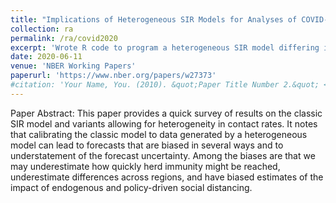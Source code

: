 ```yaml
---
title: "Implications of Heterogeneous SIR Models for Analyses of COVID-19"
collection: ra
permalink: /ra/covid2020
excerpt: 'Wrote R code to program a heterogeneous SIR model differing in their "activity" levels. Model versions include uniform matching and homophilic matching behaviors. Also produced relevant graphs with ggplot2. Developed "Testing Pods" algorithm simulating the effectiveness of testing procedures with a realistic model of disease progression. The program is written in R and simulates in continuous time the evolution of a disease outbreak that starts with a single infected individual, keeping track of an ever increasing population of affected individuals that that has N members. src="/images/34-1.png">'
date: 2020-06-11
venue: 'NBER Working Papers'
paperurl: 'https://www.nber.org/papers/w27373'
#citation: 'Your Name, You. (2010). &quot;Paper Title Number 2.&quot; <i>Journal 1</i>. 1(2).'
---
```

Paper Abstract: This paper provides a quick survey of results on the classic SIR model and variants allowing for heterogeneity in contact rates. It notes that calibrating the classic model to data generated by a heterogeneous model can lead to forecasts that are biased in several ways and to understatement of the forecast uncertainty. Among the biases are that we may underestimate how quickly herd immunity might be reached, underestimate differences across regions, and have biased estimates of the impact of endogenous and policy-driven social distancing.
